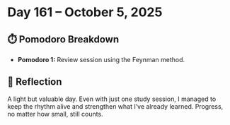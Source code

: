 # Day 161 – October 5, 2025

## ⏱️ Pomodoro Breakdown

- **Pomodoro 1:** Review session using the Feynman method.

## 💬 Reflection

A light but valuable day. Even with just one study session, I managed to keep the rhythm alive and strengthen what I’ve already learned. Progress, no matter how small, still counts.
